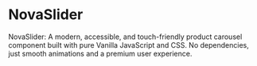 # NovaSlider
NovaSlider: A modern, accessible, and touch-friendly product carousel component built with pure Vanilla JavaScript and CSS. No dependencies, just smooth animations and a premium user experience.

